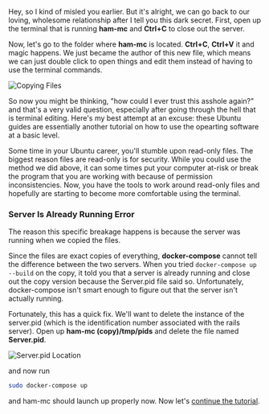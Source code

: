 
Hey, so I kind of misled you earlier. But it's alright, we can go back to our loving, wholesome relationship after I tell you this dark secret. First, open up the terminal that is running **ham-mc** and **Ctrl+C** to close out the server.

Now, let's go to the folder where **ham-mc** is located. **Ctrl+C**, **Ctrl+V** it and magic happens. We just became the author of this new file, which means we can just double click to open things and edit them instead of having to use the terminal commands.

![Copying Files](https://i.imgur.com/PeVIKLA.png)

So now you might be thinking, "how could I ever trust this asshole again?" and that's a very valid question, especially after going through the hell that is terminal editing. Here's my best attempt at an excuse: these Ubuntu guides are essentially another tutorial on how to use the opearting software at a basic level.

Some time in your Ubuntu career, you'll stumble upon read-only files. The biggest reason files are read-only is for security. While you could use the method we did above, it can some times put your computer at-risk or break the program that you are working with because of permission inconsistencies. Now, you have the tools to work around read-only files and hopefully are starting to become more comfortable using the terminal.

### Server Is Already Running Error

The reason this specific breakage happens is because the server was running when we copied the files.

Since the files are exact copies of everything, **docker-compose** cannot tell the difference between the two servers. When you tried ```docker-compose up --build``` on the copy, it told you that a server is already running and close out the copy version because the Server.pid file said so. Unfortunately, docker-compose isn't smart enough to figure out that the server isn't actually running.

Fortunately, this has a quick fix. We'll want to delete the instance of the server.pid (which is the identification number associated with the rails server). Open up **ham-mc (copy)/tmp/pids** and delete the file named **Server.pid**.

![Server.pid Location](https://i.imgur.com/LZvUNx8.png)

and now run

```bash
sudo docker-compose up
```

and ham-mc should launch up properly now. Now let's [continue the tutorial](rails-04.md#adding-bootstrap).